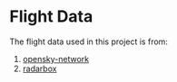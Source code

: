 # Flight Data

The flight data used in this project is from:
 1. [opensky-network](https://opensky-network.org/community/blog/item/6-opensky-covid-19-flight-dataset)
 2. [radarbox](https://www.radarbox.com/statistics/total)